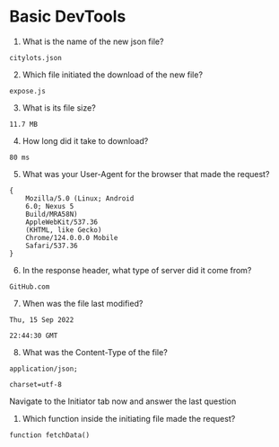 # Basic DevTools

1. What is the name of the new json file?

`citylots.json`

2. Which file initiated the download of the new file?

`expose.js`

3. What is its file size?

`11.7 MB`

4. How long did it take to download?

`80 ms`

5. What was your User-Agent for the browser that made the request?

```
{
    Mozilla/5.0 (Linux; Android
    6.0; Nexus 5
    Build/MRA58N)
    AppleWebKit/537.36
    (KHTML, like Gecko)
    Chrome/124.0.0.0 Mobile
    Safari/537.36 
}
```

6. In the response header, what type of server did it come from?

`GitHub.com`

7. When was the file last modified?

`Thu, 15 Sep 2022`

`22:44:30 GMT`

8. What was the Content-Type of the file?

`application/json;`

`charset=utf-8`

Navigate to the Initiator tab now and answer the last question

1. Which function inside the initiating file made the request?

 `function fetchData()`